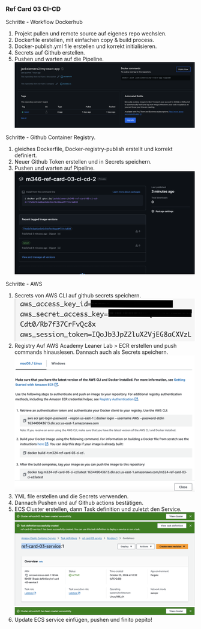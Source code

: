 
### Ref Card 03 CI-CD

Schritte - Workflow Dockerhub

1. Projekt pullen und remote source auf eigenes repo wechslen.
2. Dockerfile erstellen, mit einfachen copy & build process.
3. Docker-publish.yml file erstellen und korrekt initialisieren.
4. Secrets auf Github erstellen.
5. Pushen und warten auf die Pipeline.
![image](/resources/Screenshot%202024-09-26%20at%2007.51.04.png)

Schritte - Github Container Registry.
1. gleiches Dockerfile, Docker-registry-publish erstellt und korrekt definiert.
2. Neuer Github Token erstellen und in Secrets speichern.
3. Pushen und warten auf Pipeline.
![image](/resources/Screenshot%202024-09-26%20at%2009.11.08.png)

Schritte - AWS
1. Secrets von AWS CLI auf github secrets speichern.
![image](/resources/Screenshot%202024-10-03%20at%2009.23.01.png)
2. Registry Auf AWS Academy Leaner Lab > ECR erstellen und push commands hinauslesen. Dannach auch als Secrets speichern.
![image](/resources/Screenshot%202024-10-03%20at%2009.32.38.png)
3. YML file erstellen und die Secrets verwenden.
4. Dannach Pushen und auf Github actions bestätigen.
5. ECS Cluster erstellen, dann Task definition und zuletzt den Service.
![image](/resources/Screenshot%202024-10-03%20at%2010.36.02.png)
![image](/resources/Screenshot%202024-10-03%20at%2010.34.54.png)
![image](/resources/Screenshot%202024-10-03%20at%2010.36.02.png)
6. Update ECS service einfügen, pushen und finito pepito!